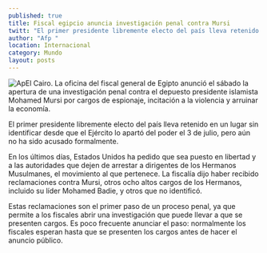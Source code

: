 ```yaml
---
published: true
title: Fiscal egipcio anuncia investigación penal contra Mursi
twitt: "El primer presidente libremente electo del país lleva retenido en un lugar sin identificar desde que el Ejército lo apartó del poder el 3 de julio, pero aún no ha sido acusado formalmente"
author: "Afp "
location: Internacional
category: Mundo
layout: posts
---
```


![ Ap](http://i.imgur.com/jab2VJ3m.jpg)El Cairo. La oficina del fiscal general de Egipto anunció el sábado la apertura de una investigación penal contra el depuesto presidente islamista Mohamed Mursi por cargos de espionaje, incitación a la violencia y arruinar la economía.

El primer presidente libremente electo del país lleva retenido en un lugar sin identificar desde que el Ejército lo apartó del poder el 3 de julio, pero aún no ha sido acusado formalmente.

En los últimos días, Estados Unidos ha pedido que sea puesto en libertad y a las autoridades que dejen de arrestar a dirigentes de los Hermanos Musulmanes, el movimiento al que pertenece. La fiscalía dijo haber recibido reclamaciones contra Mursi, otros ocho altos cargos de los Hermanos, incluido su líder Mohamed Badie, y otros que no identificó.

Estas reclamaciones son el primer paso de un proceso penal, ya que permite a los fiscales abrir una investigación que puede llevar a que se presenten cargos. Es poco frecuente anunciar el paso: normalmente los fiscales esperan hasta que se presenten los cargos antes de hacer el anuncio público.
